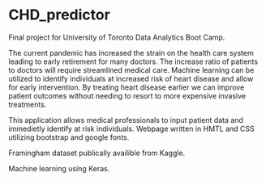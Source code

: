 # CHD_predictor

Final project for University of Toronto Data Analytics Boot Camp. 

The current pandemic has increased the strain on the health care system leading to early retirement for many doctors. 
The increase ratio of patients to doctors will require streamlined medical care. Machine learning can be utilized
to identify individuals at increased risk of heart disease and allow for early intervention. By treating heart disease 
earlier we can improve patient outcomes without needing to resort to more expensive invasive treatments. 

This application allows medical professionals to input patient data and immedietly identify at risk individuals.
Webpage written in HMTL and CSS utilizing bootstrap and google fonts. 

Framingham dataset publically availible from Kaggle.

Machine learning using Keras. 
